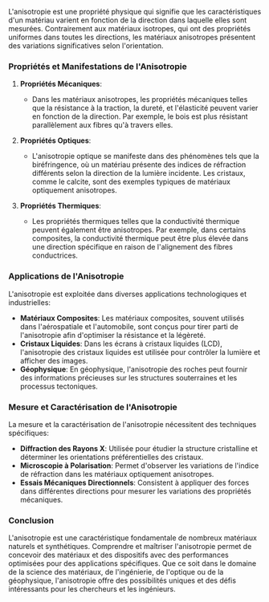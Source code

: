 L'anisotropie est une propriété physique qui signifie que les caractéristiques d'un matériau varient en fonction de la direction dans laquelle elles sont mesurées. Contrairement aux matériaux isotropes, qui ont des propriétés uniformes dans toutes les directions, les matériaux anisotropes présentent des variations significatives selon l'orientation.

### Propriétés et Manifestations de l'Anisotropie

1. **Propriétés Mécaniques**: 
   - Dans les matériaux anisotropes, les propriétés mécaniques telles que la résistance à la traction, la dureté, et l'élasticité peuvent varier en fonction de la direction. Par exemple, le bois est plus résistant parallèlement aux fibres qu'à travers elles.
   
2. **Propriétés Optiques**:
   - L'anisotropie optique se manifeste dans des phénomènes tels que la biréfringence, où un matériau présente des indices de réfraction différents selon la direction de la lumière incidente. Les cristaux, comme le calcite, sont des exemples typiques de matériaux optiquement anisotropes.
   
3. **Propriétés Thermiques**:
   - Les propriétés thermiques telles que la conductivité thermique peuvent également être anisotropes. Par exemple, dans certains composites, la conductivité thermique peut être plus élevée dans une direction spécifique en raison de l'alignement des fibres conductrices.

### Applications de l'Anisotropie

L'anisotropie est exploitée dans diverses applications technologiques et industrielles:

- **Matériaux Composites**: Les matériaux composites, souvent utilisés dans l'aérospatiale et l'automobile, sont conçus pour tirer parti de l'anisotropie afin d'optimiser la résistance et la légèreté.
- **Cristaux Liquides**: Dans les écrans à cristaux liquides (LCD), l'anisotropie des cristaux liquides est utilisée pour contrôler la lumière et afficher des images.
- **Géophysique**: En géophysique, l'anisotropie des roches peut fournir des informations précieuses sur les structures souterraines et les processus tectoniques.

### Mesure et Caractérisation de l'Anisotropie

La mesure et la caractérisation de l'anisotropie nécessitent des techniques spécifiques:

- **Diffraction des Rayons X**: Utilisée pour étudier la structure cristalline et déterminer les orientations préférentielles des cristaux.
- **Microscopie à Polarisation**: Permet d'observer les variations de l'indice de réfraction dans les matériaux optiquement anisotropes.
- **Essais Mécaniques Directionnels**: Consistent à appliquer des forces dans différentes directions pour mesurer les variations des propriétés mécaniques.

### Conclusion

L'anisotropie est une caractéristique fondamentale de nombreux matériaux naturels et synthétiques. Comprendre et maîtriser l'anisotropie permet de concevoir des matériaux et des dispositifs avec des performances optimisées pour des applications spécifiques. Que ce soit dans le domaine de la science des matériaux, de l'ingénierie, de l'optique ou de la géophysique, l'anisotropie offre des possibilités uniques et des défis intéressants pour les chercheurs et les ingénieurs.